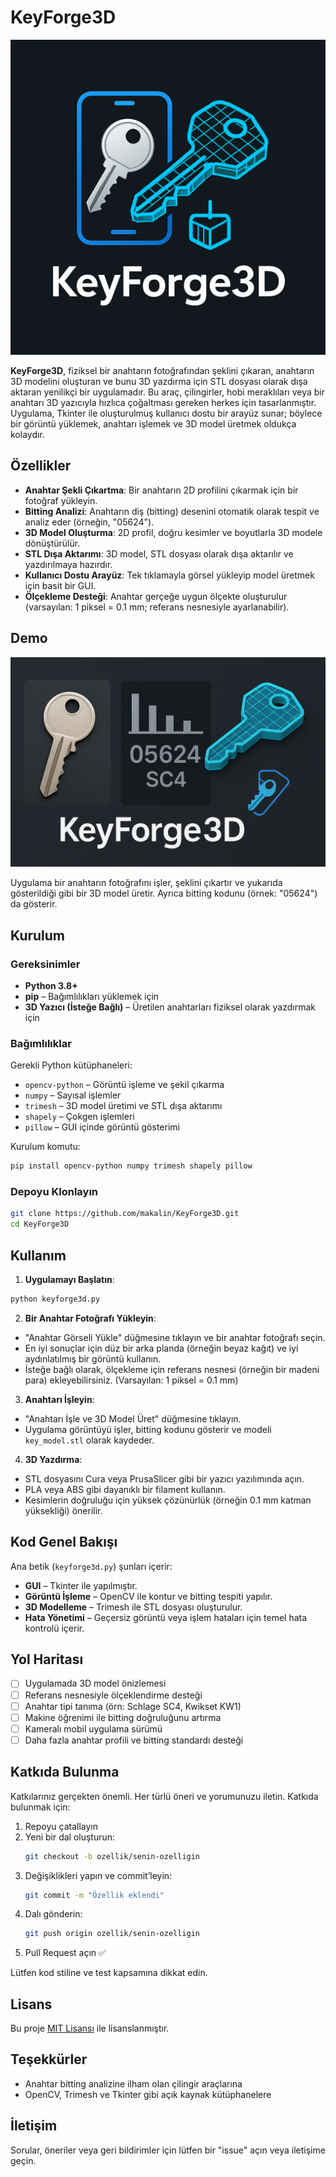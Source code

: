 # KeyForge3D

![KeyForge3D Logosu](keyforge3d.png)

**KeyForge3D**, fiziksel bir anahtarın fotoğrafından şeklini çıkaran, anahtarın 3D modelini oluşturan ve bunu 3D yazdırma için STL dosyası olarak dışa aktaran yenilikçi bir uygulamadır. Bu araç, çilingirler, hobi meraklıları veya bir anahtarı 3D yazıcıyla hızlıca çoğaltması gereken herkes için tasarlanmıştır. Uygulama, Tkinter ile oluşturulmuş kullanıcı dostu bir arayüz sunar; böylece bir görüntü yüklemek, anahtarı işlemek ve 3D model üretmek oldukça kolaydır.

## Özellikler

- **Anahtar Şekli Çıkartma**: Bir anahtarın 2D profilini çıkarmak için bir fotoğraf yükleyin.  
- **Bitting Analizi**: Anahtarın diş (bitting) desenini otomatik olarak tespit ve analiz eder (örneğin, "05624").  
- **3D Model Oluşturma**: 2D profil, doğru kesimler ve boyutlarla 3D modele dönüştürülür.  
- **STL Dışa Aktarımı**: 3D model, STL dosyası olarak dışa aktarılır ve yazdırılmaya hazırdır.  
- **Kullanıcı Dostu Arayüz**: Tek tıklamayla görsel yükleyip model üretmek için basit bir GUI.  
- **Ölçekleme Desteği**: Anahtar gerçeğe uygun ölçekte oluşturulur (varsayılan: 1 piksel = 0.1 mm; referans nesnesiyle ayarlanabilir).

## Demo

![KeyForge3D Örneği](sample.png)

Uygulama bir anahtarın fotoğrafını işler, şeklini çıkartır ve yukarıda gösterildiği gibi bir 3D model üretir. Ayrıca bitting kodunu (örnek: "05624") da gösterir.

## Kurulum

### Gereksinimler

- **Python 3.8+**  
- **pip** – Bağımlılıkları yüklemek için  
- **3D Yazıcı (İsteğe Bağlı)** – Üretilen anahtarları fiziksel olarak yazdırmak için

### Bağımlılıklar

Gerekli Python kütüphaneleri:

- `opencv-python` – Görüntü işleme ve şekil çıkarma  
- `numpy` – Sayısal işlemler  
- `trimesh` – 3D model üretimi ve STL dışa aktarımı  
- `shapely` – Çokgen işlemleri  
- `pillow` – GUI içinde görüntü gösterimi

Kurulum komutu:

```bash
pip install opencv-python numpy trimesh shapely pillow
```

### Depoyu Klonlayın

```bash
git clone https://github.com/makalin/KeyForge3D.git
cd KeyForge3D
```

## Kullanım

1. **Uygulamayı Başlatın**:

```bash
python keyforge3d.py
```

2. **Bir Anahtar Fotoğrafı Yükleyin**:

- "Anahtar Görseli Yükle" düğmesine tıklayın ve bir anahtar fotoğrafı seçin.  
- En iyi sonuçlar için düz bir arka planda (örneğin beyaz kağıt) ve iyi aydınlatılmış bir görüntü kullanın.  
- İsteğe bağlı olarak, ölçekleme için referans nesnesi (örneğin bir madeni para) ekleyebilirsiniz. (Varsayılan: 1 piksel = 0.1 mm)

3. **Anahtarı İşleyin**:

- "Anahtarı İşle ve 3D Model Üret" düğmesine tıklayın.  
- Uygulama görüntüyü işler, bitting kodunu gösterir ve modeli `key_model.stl` olarak kaydeder.

4. **3D Yazdırma**:

- STL dosyasını Cura veya PrusaSlicer gibi bir yazıcı yazılımında açın.  
- PLA veya ABS gibi dayanıklı bir filament kullanın.  
- Kesimlerin doğruluğu için yüksek çözünürlük (örneğin 0.1 mm katman yüksekliği) önerilir.

## Kod Genel Bakışı

Ana betik (`keyforge3d.py`) şunları içerir:

- **GUI** – Tkinter ile yapılmıştır.  
- **Görüntü İşleme** – OpenCV ile kontur ve bitting tespiti yapılır.  
- **3D Modelleme** – Trimesh ile STL dosyası oluşturulur.  
- **Hata Yönetimi** – Geçersiz görüntü veya işlem hataları için temel hata kontrolü içerir.

## Yol Haritası

- [ ] Uygulamada 3D model önizlemesi  
- [ ] Referans nesnesiyle ölçeklendirme desteği  
- [ ] Anahtar tipi tanıma (örn: Schlage SC4, Kwikset KW1)  
- [ ] Makine öğrenimi ile bitting doğruluğunu artırma  
- [ ] Kameralı mobil uygulama sürümü  
- [ ] Daha fazla anahtar profili ve bitting standardı desteği

## Katkıda Bulunma

Katkılarınız gerçekten önemli. Her türlü öneri ve yorumunuzu iletin.
Katkıda bulunmak için:

1. Repoyu çatallayın  
2. Yeni bir dal oluşturun:  
   ```bash
   git checkout -b ozellik/senin-ozelligin
   ```  
3. Değişiklikleri yapın ve commit’leyin:  
   ```bash
   git commit -m "Özellik eklendi"
   ```  
4. Dalı gönderin:  
   ```bash
   git push origin ozellik/senin-ozelligin
   ```  
5. Pull Request açın ✅

Lütfen kod stiline ve test kapsamına dikkat edin.

## Lisans

Bu proje [MIT Lisansı](LICENSE) ile lisanslanmıştır.

## Teşekkürler

- Anahtar bitting analizine ilham olan çilingir araçlarına  
- OpenCV, Trimesh ve Tkinter gibi açık kaynak kütüphanelere

## İletişim

Sorular, öneriler veya geri bildirimler için lütfen bir "issue" açın veya iletişime geçin.
